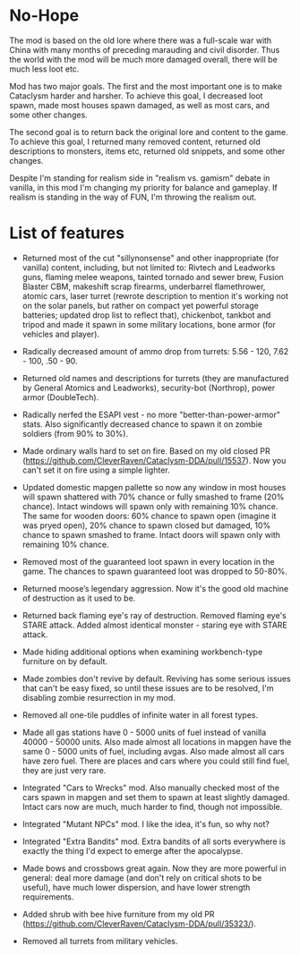 # No-Hope

The mod is based on the old lore where there was a full-scale war with China with many months of preceding marauding and civil disorder. Thus the world with the mod will be much more damaged overall, there will be much less loot etc.

Mod has two major goals. The first and the most important one is to make Cataclysm harder and harsher. To achieve this goal, I decreased loot spawn, made most houses spawn damaged, as well as most cars, and some other changes.

The second goal is to return back the original lore and content to the game. To achieve this goal, I returned many removed content, returned old descriptions to monsters, items etc, returned old snippets, and some other changes.

Despite I'm standing for realism side in "realism vs. gamism" debate in vanilla, in this mod I'm changing my priority for balance and gameplay. If realism is standing in the way of FUN, I'm throwing the realism out.

# List of features
- Returned most of the cut "sillynonsense" and other inappropriate (for vanilla) content, including, but not limited to: Rivtech and Leadworks guns, flaming melee weapons, tainted tornado and sewer brew, Fusion Blaster CBM, makeshift scrap firearms, underbarrel flamethrower, atomic cars, laser turret (rewrote description to mention it's working not on the solar panels, but rather on compact yet powerful storage batteries; updated drop list to reflect that), chickenbot, tankbot and tripod and made it spawn in some military locations, bone armor (for vehicles and player).

- Radically decreased amount of ammo drop from turrets: 5.56 - 120, 7.62 - 100, .50 - 90.

- Returned old names and descriptions for turrets (they are manufactured by General Atomics and Leadworks), security-bot (Northrop), power armor (DoubleTech).

- Radically nerfed the ESAPI vest - no more "better-than-power-armor" stats. Also significantly decreased chance to spawn it on zombie soldiers (from 90% to 30%).

- Made ordinary walls hard to set on fire. Based on my old closed PR (https://github.com/CleverRaven/Cataclysm-DDA/pull/15537). Now you can't set it on fire using a simple lighter.

- Updated domestic mapgen pallette so now any window in most houses will spawn shattered with 70% chance or fully smashed to frame (20% chance). Intact windows will spawn only with remaining 10% chance. The same for wooden doors: 60% chance to spawn open (imagine it was pryed open), 20% chance to spawn closed but damaged, 10% chance to spawn smashed to frame. Intact doors will spawn only with remaining 10% chance.

- Removed most of the guaranteed loot spawn in every location in the game. The chances to spawn guaranteed loot was dropped to 50-80%.

- Returned moose’s legendary aggression. Now it's the good old machine of destruction as it used to be.

- Returned back flaming eye's ray of destruction. Removed flaming eye's STARE attack. Added almost identical monster - staring eye with STARE attack.

- Made hiding additional options when examining workbench-type furniture on by default.

- Made zombies don't revive by default. Reviving has some serious issues that can't be easy fixed, so until these issues are to be resolved, I'm disabling zombie resurrection in my mod.

- Removed all one-tile puddles of infinite water in all forest types.

- Made all gas stations have 0 - 5000 units of fuel instead of vanilla 40000 - 50000 units. Also made almost all locations in mapgen have the same 0 - 5000 units of fuel, including avgas. Also made almost all cars have zero fuel. There are places and cars where you could still find fuel, they are just very rare.

- Integrated "Cars to Wrecks" mod. Also manually checked most of the cars spawn in mapgen and set them to spawn at least slightly damaged. Intact cars now are much, much harder to find, though not impossible.

- Integrated "Mutant NPCs" mod. I like the idea, it's fun, so why not?

- Integrated "Extra Bandits" mod. Extra bandits of all sorts everywhere is exactly the thing I'd expect to emerge after the apocalypse.

- Made bows and crossbows great again. Now they are more powerful in general: deal more damage (and don't rely on critical shots to be useful), have much lower dispersion, and have lower strength requirements.

- Added shrub with bee hive furniture from my old PR (https://github.com/CleverRaven/Cataclysm-DDA/pull/35323/).

- Removed all turrets from military vehicles.
